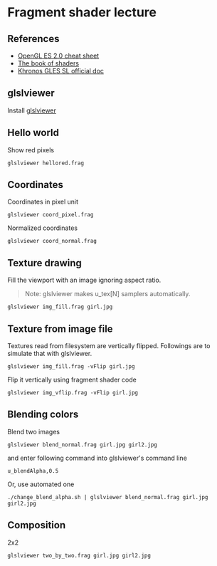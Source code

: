 # Fragment shader lecture

## References
- [OpenGL ES 2.0 cheat sheet](https://www.khronos.org/opengles/sdk/docs/reference_cards/OpenGL-ES-2_0-Reference-card.pdf)
- [The book of shaders](https://thebookofshaders.com/)
- [Khronos GLES SL official doc](https://www.khronos.org/files/opengles_shading_language.pdf)

## glslviewer
Install [glslviewer](https://github.com/patriciogonzalezvivo/glslViewer)

## Hello world
Show red pixels

```glslviewer hellored.frag```

## Coordinates
Coordinates in pixel unit

```glslviewer coord_pixel.frag```

Normalized coordinates 

```glslviewer coord_normal.frag```

## Texture drawing

Fill the viewport with an image ignoring aspect ratio. 
> Note: glslviewer makes u_tex[N] samplers automatically.

```glslviewer img_fill.frag girl.jpg```

## Texture from image file

Textures read from filesystem are vertically flipped. Followings are to simulate that with glslviewer.

```glslviewer img_fill.frag -vFlip girl.jpg```

Flip it vertically using fragment shader code

```glslviewer img_vflip.frag -vFlip girl.jpg```

## Blending colors

Blend two images

```glslviewer blend_normal.frag girl.jpg girl2.jpg```

and enter following command into glslviewer's command line

```u_blendAlpha,0.5```

Or, use automated one

```./change_blend_alpha.sh | glslviewer blend_normal.frag girl.jpg girl2.jpg```

## Composition

2x2

```glslviewer two_by_two.frag girl.jpg girl2.jpg```

